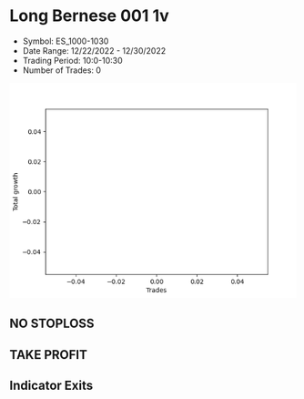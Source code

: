 # Long Bernese 001 1v 
- Symbol: ES_1000-1030
- Date Range: 12/22/2022 - 12/30/2022
- Trading Period: 10:0-10:30
- Number of Trades: 0

![Plot](LongBernese0011vES_1000-1030.png)
## NO STOPLOSS














## TAKE PROFIT











## Indicator Exits


